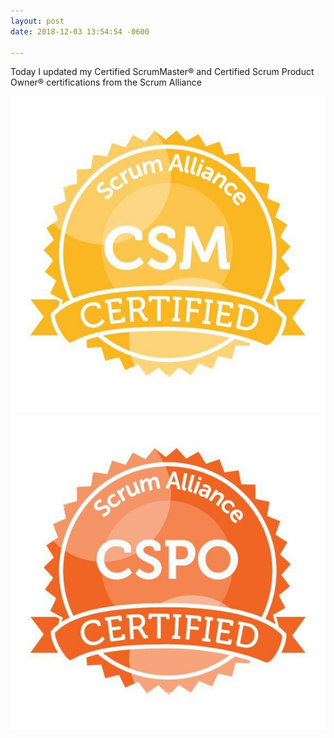 ```yaml
---
layout: post
date: 2018-12-03 13:54:54 -0600

---
```

Today I updated my Certified ScrumMaster® and Certified Scrum Product Owner® certifications from the Scrum Alliance

<img src="/assets/images/841ef27189.jpg" />
<img src="/assets/images/f5bf51e240.jpg" />
